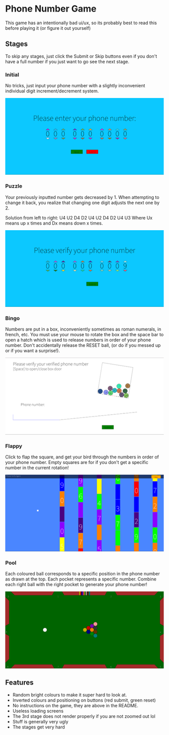 # Phone Number Game

This game has an intentionally bad ui/ux, so its probably best to read this before playing it (or figure it out yourself)

## Stages

To skip any stages, just click the Submit or Skip buttons even if you don't have a full number if you just want to go see the next stage.

### Initial

No tricks, just input your phone number with a slightly inconvenient individual digit increment/decrement system.

![Initial Stage](assets/screenshots/initial.png)

### Puzzle

Your previously inputted number gets decreased by 1. When attempting to change it back, you realize that changing one digit adjusts the next one by 2.

Solution from left to right:
U4 U2 D4 D2 U4 U2 D4 D2 U4 U3
Where Ux means up x times and Dx means down x times.

![Puzzle Stage](assets/screenshots/puzzle.png)

### Bingo

Numbers are put in a box, inconveniently sometimes as roman numerals, in french, etc. You must use your mouse to rotate the box and the space bar to open a hatch which is used to release numbers in order of your phone number. Don't accidentally release the RESET ball, (or do if you messed up or if you want a surprise!).

![Bingo Stage](assets/screenshots/bingo.png)

### Flappy

Click to flap the square, and get your bird through the numbers in order of your phone number. Empty squares are for if you don't get a specific number in the current rotation!

![Flappy Stage](assets/screenshots/flappy.png)

### Pool

Each coloured ball corresponds to a specific position in the phone number as drawn at the top. Each pocket represents a specific number. Combine each right ball with the right pocket to generate your phone number!

![Pool Stage](assets/screenshots/pool.png)

## Features

- Random bright colours to make it super hard to look at.
- Inverted colours and positioning on buttons (red submit, green reset)
- No instructions on the game, they are above in the README.
- Useless loading screens
- The 3rd stage does not render properly if you are not zoomed out lol
- Stuff is generally very ugly
- The stages get very hard
